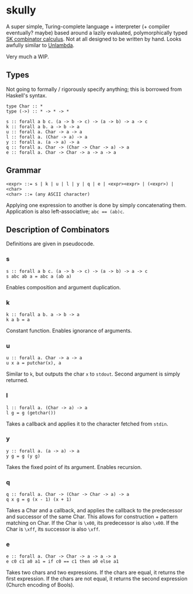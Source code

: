 # skully

A super simple, Turing-complete language + interpreter (+ compiler eventually?  maybe) based around a lazily evaluated, polymorphically typed [SK combinator calculus](https://en.wikipedia.org/wiki/SKI_combinator_calculus).  Not at all designed to be written by hand.  Looks awfully similar to [Unlambda](https://en.wikipedia.org/wiki/Unlambda).

Very much a WIP.

## Types

Not going to formally / rigorously specify anything; this is borrowed from Haskell's syntax.

```
type Char :: *
type (->) :: * -> * -> *

s :: forall a b c. (a -> b -> c) -> (a -> b) -> a -> c
k :: forall a b. a -> b -> a
u :: forall a. Char -> a -> a
l :: forall a. (Char -> a) -> a
y :: forall a. (a -> a) -> a
q :: forall a. Char -> (Char -> Char -> a) -> a
e :: forall a. Char -> Char -> a -> a -> a
```

## Grammar

```
<expr> ::= s | k | u | l | y | q | e | <expr><expr> | (<expr>) | <char>
<char> ::= (any ASCII character)
```

Applying one expression to another is done by simply concatenating them.  Application is also left-associative; `abc == (ab)c`.

## Description of Combinators

Definitions are given in pseudocode.

### s

```
s :: forall a b c. (a -> b -> c) -> (a -> b) -> a -> c
s abc ab a = abc a (ab a)
```

Enables composition and argument duplication.

### k

```
k :: forall a b. a -> b -> a
k a b = a
```

Constant function.  Enables ignorance of arguments.

### u

```
u :: forall a. Char -> a -> a
u x a = putchar(x), a
```

Similar to `k`, but outputs the char `x` to `stdout`.  Second argument is simply returned.

### l

```
l :: forall a. (Char -> a) -> a
l g = g (getchar())
```

Takes a callback and applies it to the character fetched from `stdin`.

### y

```
y :: forall a. (a -> a) -> a
y g = g (y g)
```

Takes the fixed point of its argument.  Enables recursion.

### q

```
q :: forall a. Char -> (Char -> Char -> a) -> a
q x g = g (x - 1) (x + 1)
```

Takes a Char and a callback, and applies the callback to the predecessor and successor of the same Char.  This allows for construction + pattern matching on Char.  If the Char is `\x00`, its predecessor is also `\x00`.  If the Char is `\xff`, its successor is also `\xff`.

### e

```
e :: forall a. Char -> Char -> a -> a -> a
e c0 c1 a0 a1 = if c0 == c1 then a0 else a1
```

Takes two chars and two expressions.  If the chars are equal, it returns the first expression.  If the chars are not equal, it returns the second expression (Church encoding of Bools).